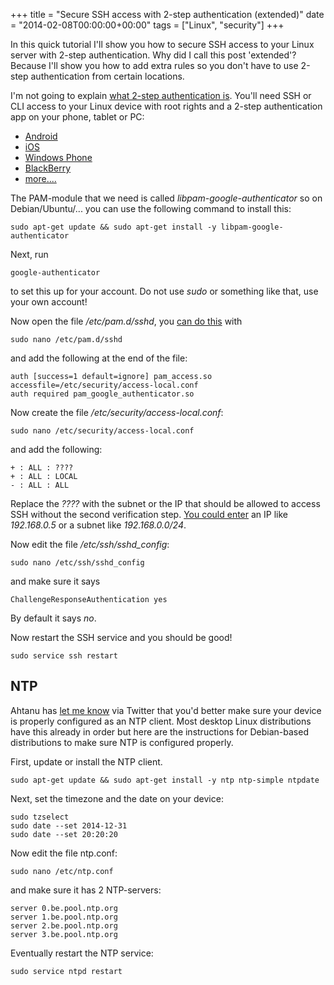 +++
title = "Secure SSH access with 2-step authentication (extended)"
date = "2014-02-08T00:00:00+00:00"
tags = ["Linux", "security"]
+++

In this quick tutorial I'll show you how to secure SSH access to your Linux server with 2-step authentication. Why did I call this post 'extended'? Because I'll show you how to add extra rules so you don't have to use 2-step authentication from certain locations.

I'm not going to explain [what 2-step authentication is](https://support.google.com/accounts/answer/180744). You'll need SSH or CLI access to your Linux device with root rights and a 2-step authentication app on your phone, tablet or PC:

  * [Android](https://play.google.com/store/apps/details?id=com.google.android.apps.authenticator2)
  * [iOS](https://itunes.apple.com/nl/app/google-authenticator/id388497605)
  * [Windows Phone](http://www.windowsphone.com/en-us/store/app/authenticator/021dd79f-0598-e011-986b-78e7d1fa76f8)
  * [BlackBerry](http://m.google.com/authenticator)
  * [more....](http://www.howtogeek.com/129014/how-to-use-google-authenticator-and-other-two-factor-authentication-apps-without-a-smartphone/)

The PAM-module that we need is called *libpam-google-authenticator* so on Debian/Ubuntu/... you can use the following command to install this:

    sudo apt-get update && sudo apt-get install -y libpam-google-authenticator

Next, run

    google-authenticator

to set this up for your account. Do not use *sudo* or something like that, use your own account!

Now open the file */etc/pam.d/sshd*, you [can do this](https://help.ubuntu.com/community/Nano) with

    sudo nano /etc/pam.d/sshd

and add the following at the end of the file:

    auth [success=1 default=ignore] pam_access.so accessfile=/etc/security/access-local.conf
    auth required pam_google_authenticator.so

Now create the file */etc/security/access-local.conf*:

    sudo nano /etc/security/access-local.conf

and add the following:

    + : ALL : ????
    + : ALL : LOCAL
    - : ALL : ALL

Replace the *????* with the subnet or the IP that should be allowed to access SSH without the second verification step. [You could enter](http://linux.die.net/man/5/access.conf) an IP like *192.168.0.5* or a subnet like *192.168.0.0/24*.

Now edit the file _/etc/ssh/sshd_config_:

    sudo nano /etc/ssh/sshd_config

and make sure it says

    ChallengeResponseAuthentication yes

By default it says _no_.

Now restart the SSH service and you should be good!

    sudo service ssh restart


## NTP

Ahtanu has [let me know](https://twitter.com/ahtanu/status/432092745348677632) via Twitter that you'd better make sure your device is properly configured as an NTP client. Most desktop Linux distributions have this already in order but here are the instructions for Debian-based distributions to make sure NTP is configured properly.

First, update or install the NTP client.

    sudo apt-get update && sudo apt-get install -y ntp ntp-simple ntpdate

Next, set the timezone and the date on your device:

    sudo tzselect
    sudo date --set 2014-12-31
    sudo date --set 20:20:20

Now edit the file ntp.conf:

    sudo nano /etc/ntp.conf

and make sure it has 2 NTP-servers:

    server 0.be.pool.ntp.org
    server 1.be.pool.ntp.org
    server 2.be.pool.ntp.org
    server 3.be.pool.ntp.org

Eventually restart the NTP service:

    sudo service ntpd restart
